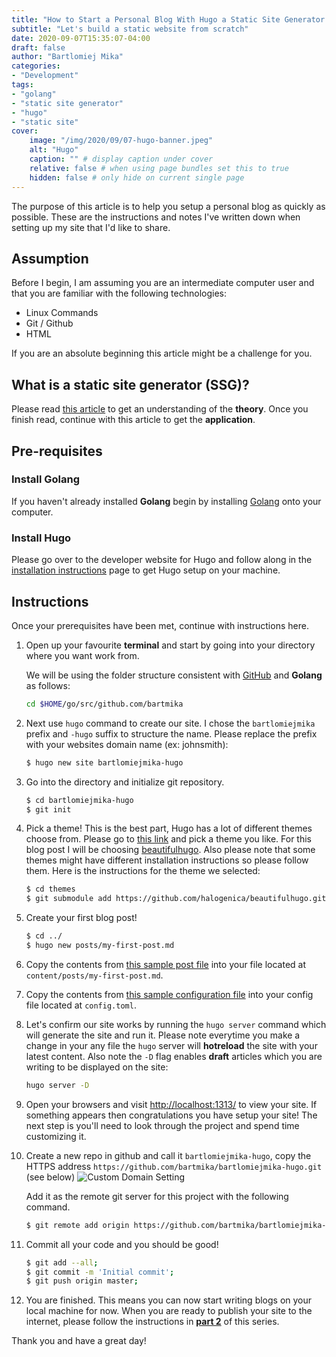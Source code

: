 ```yaml
---
title: "How to Start a Personal Blog With Hugo a Static Site Generator Written in Go (Part 1)"
subtitle: "Let's build a static website from scratch"
date: 2020-09-07T15:35:07-04:00
draft: false
author: "Bartlomiej Mika"
categories:
- "Development"
tags:
- "golang"
- "static site generator"
- "hugo"
- "static site"
cover:
    image: "/img/2020/09/07-hugo-banner.jpeg"
    alt: "Hugo"
    caption: "" # display caption under cover
    relative: false # when using page bundles set this to true
    hidden: false # only hide on current single page
---
```


The purpose of this article is to help you setup a personal blog as quickly as possible. These are the instructions and notes I've written down when setting up my site that I'd like to share.

<!--more-->

## Assumption
Before I begin, I am assuming you are an intermediate computer user and that you are familiar with the following technologies:

* Linux Commands
* Git / Github
* HTML

If you are an absolute beginning this article might be a challenge for you.

## What is a static site generator (SSG)?

Please read [this article](https://www.netlify.com/blog/2020/04/14/what-is-a-static-site-generator-and-3-ways-to-find-the-best-one/) to get an understanding of the **theory**. Once you finish read, continue with this article to get the **application**.

## Pre-requisites

### Install Golang

If you haven't already installed **Golang** begin by installing [Golang](https://golang.org/doc/install) onto your computer.

### Install Hugo

Please go over to the developer website for Hugo and follow along in the [installation instructions](https://gohugo.io/getting-started/installing/) page to get Hugo setup on your machine.

## Instructions
Once your prerequisites have been met, continue with instructions here.

1. Open up your favourite **terminal** and start by going into your directory where you want work from.

   We will be using the folder structure consistent with [GitHub](https://github.com) and **Golang** as follows:

      ```bash
      cd $HOME/go/src/github.com/bartmika
      ```

2. Next use ``hugo`` command to create our site. I chose the ``bartlomiejmika`` prefix and ``-hugo`` suffix to structure the name. Please replace the prefix with your websites domain name (ex: johnsmith):

      ```bash
      $ hugo new site bartlomiejmika-hugo
      ```

3. Go into the directory and initialize git repository.
      ```bash
      $ cd bartlomiejmika-hugo
      $ git init
      ```

4. Pick a theme! This is the best part, Hugo has a lot of different themes choose from. Please go to [this link](https://themes.gohugo.io/) and pick a theme you like. For this blog post I will be choosing [beautifulhugo](https://robertheaton.com/a-blogging-style-guide-vol-2/). Also please note that some themes might have different installation instructions so please follow them. Here is the instructions for the theme we selected:

      ```bash
      $ cd themes
      $ git submodule add https://github.com/halogenica/beautifulhugo.git beautifulhugo
      ```

5. Create your first blog post!

      ```bash
      $ cd ../
      $ hugo new posts/my-first-post.md
      ```

6. Copy the contents from [this sample post file](https://raw.githubusercontent.com/halogenica/beautifulhugo/master/exampleSite/content/posts/2015-01-04-first-post.md) into your file located at ``content/posts/my-first-post.md``.

7. Copy the contents from [this sample configuration file](https://raw.githubusercontent.com/halogenica/beautifulhugo/master/exampleSite/config.toml) into your config file located at ``config.toml``.

8. Let's confirm our site works by running the ``hugo server`` command which will generate the site and run it. Please note everytime you make a change in your any file the ``hugo`` server will **hotreload** the site with your latest content. Also note the ``-D`` flag enables **draft** articles which you are writing to be displayed on the site:

      ```bash
      hugo server -D
      ```

9. Open your browsers and visit [http://localhost:1313/](http://localhost:1313/) to view your site. If something appears then congratulations you have setup your site! The next step is you'll need to look through the project and spend time customizing it.

10. Create a new repo in github and call it ``bartlomiejmika-hugo``, copy the HTTPS address ``https://github.com/bartmika/bartlomiejmika-hugo.git`` (see below) ![Custom Domain Setting](/img/2020/09/2-1.png)

    Add it as the remote git server for this project with the following command.

      ```bash
      $ git remote add origin https://github.com/bartmika/bartlomiejmika-hugo.git
      ```

11. Commit all your code and you should be good!

      ```bash
      $ git add --all;
      $ git commit -m 'Initial commit';
      $ git push origin master;
      ```

12. You are finished. This means you can now start writing blogs on your local machine for now. When you are ready to publish your site to the internet, please follow the instructions in **[part 2](/posts/2020/how-to-start-a-personal-blog-with-hugo-a-static-site-generator-written-in-go-part-2/)** of this series.

Thank you and have a great day!

